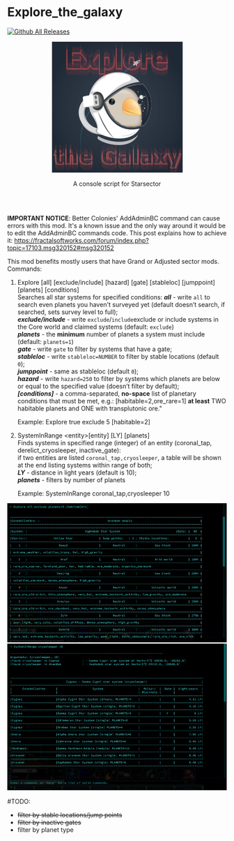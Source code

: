 # Explore_the_galaxy
[![Github All Releases](https://img.shields.io/github/downloads/MilanTodorovic/Explore_the_galaxy/total.svg)]()


<p align="center"><img src="./logo_pizonko_interlaced.png" /></p>
<p align="center">A console script for Starsector</p><br><br>


**IMPORTANT NOTICE**: Better Colonies' AddAdminBC command can cause errors with this mod. It's a known issue and the only way around it would be to edit the AddAdminBC commands code. This post explains how to achieve it: https://fractalsoftworks.com/forum/index.php?topic=17103.msg320152#msg320152


This mod benefits mostly users that have Grand or Adjusted sector mods.<br>
Commands:<br>
1) Explore \[all] \[exclude/include] \[hazard] \[gate] \[stableloc] \[jumppoint] \[planets] \[conditions]<br>
Searches all star systems for specified conditions:
*__all__* - write `all` to search even planets you haven't surveyed yet (default doesn’t search, if searched, sets survey level to full);<br>
*__exclude/include__* - write `exclude`/`include`exclude or include systems in the Core world and claimed systems (default: `exclude`)<br>
*__planets__* -  the __minimum__ number of planets a system must include (default: `planets=1`)<br>
*__gate__* - write `gate` to filter by systems that have a gate;<br>
*__stableloc__* - write `stableloc=NUMBER` to filter by stable locations (default `0`);<br>
*__jumppoint__* - same as stableloc (default `0`);<br>
*__hazard__* - write `hazard=250` to filter by systems which planets are below or equal to the specified value (doesn’t filter by default);<br>
*__\[conditions]__* - a comma-separated, __no-space__ list of planetary conditions that must be met, e.g.: \[habitable=2,ore_rare=1] **at least** TWO habitable planets and ONE with transplutonic ore."<br>

    Example: Explore true exclude 5 \[habitable=2]
    
2) SystemInRange \<entity>\[entity] \[LY] \[planets]<br>
Finds systems in specified range (integer) of an entity (coronal_tap, derelict_cryosleeper, inactive_gate):<br>
if two entities are listed `coronal_tap,cryosleeper`, a table will be shown at the end listing systems within range of both;<br>
*__LY__* - distance in  light years (default is 10);<br>
*__planets__* - filters by number of planets<br>

    Example: SystemInRange coronal_tap,cryosleeper 10


<img src="./mod_pictures/mod_explore.jpg">
<img src="./mod_pictures/mod_systeminrange.jpg">


#TODO:
- <strike>filter by stable locations/jump points</strike>
- <strike>filter by inactive gates</strike>
- filter by planet type
